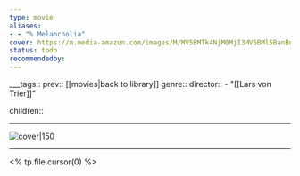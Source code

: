 ```yaml
---
type: movie
aliases:
- - "% Melancholia"
cover: https://m.media-amazon.com/images/M/MV5BMTk4NjM0MjI3MV5BMl5BanBnXkFtZTcwNjcxMDYzNg@@._V1_SX300.jpg
status: todo
recommendedby:
---
```

___tags:: prev:: [[movies|back to library]]
genre::
director::   - "[[Lars von Trier]]"

children::
___
![cover|150](https://m.media-amazon.com/images/M/MV5BMTk4NjM0MjI3MV5BMl5BanBnXkFtZTcwNjcxMDYzNg@@._V1_SX300.jpg)
___
<% tp.file.cursor(0) %>
